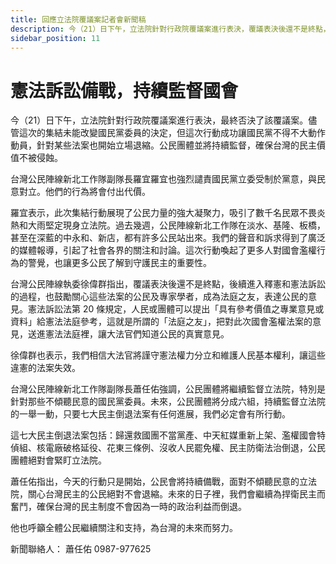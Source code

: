 ```yaml
---
title: 回應立法院覆議案記者會新聞稿
description: 今（21）日下午，立法院針對行政院覆議案進行表決，覆議表決後還不是終點，後續進入釋憲和憲法訴訟的過程，最終否決了該覆議案。儘管這次的集結未能改變國民黨委員的決定，但這次行動成功讓國民黨不得不大動作動員，針對某些法案也開始立場退縮。公民團體並將持續監督，確保台灣的民主價值不被侵蝕。這七大民主倒退法案包括：歸還救國團不當黨產、中天紅媒重新上架、濫權國會特偵組、核電廠破格延役、花東三條例、沒收人民罷免權、民主防衛法治倒退，公民團體絕對會緊盯立法院。
sidebar_position: 11
---
```

# 憲法訴訟備戰，持續監督國會

今（21）日下午，立法院針對行政院覆議案進行表決，最終否決了該覆議案。儘管這次的集結未能改變國民黨委員的決定，但這次行動成功讓國民黨不得不大動作動員，針對某些法案也開始立場退縮。公民團體並將持續監督，確保台灣的民主價值不被侵蝕。

台灣公民陣線新北工作隊副隊長羅宜羅宜也強烈譴責國民黨立委受制於黨意，與民意對立。他們的行為將會付出代價。

羅宜表示，此次集結行動展現了公民力量的強大凝聚力，吸引了數千名民眾不畏炎熱和大雨堅定現身立法院。過去幾週，公民陣線新北工作隊在淡水、基隆、板橋，甚至在深藍的中永和、新店，都有許多公民站出來。我們的聲音和訴求得到了廣泛的媒體報導，引起了社會各界的關注和討論。這次行動喚起了更多人對國會濫權行為的警覺，也讓更多公民了解到守護民主的重要性。

台灣公民陣線執委徐偉群指出，覆議表決後還不是終點，後續進入釋憲和憲法訴訟的過程，也鼓勵關心這些法案的公民及專家學者，成為法庭之友，表達公民的意見。憲法訴訟法第 20 條規定，人民或團體可以提出「具有參考價值之專業意見或資料」給憲法法庭參考，這就是所謂的「法庭之友」，把對此次國會濫權法案的意見，送進憲法法庭裡，讓大法官們知道公民的真實意見。

徐偉群也表示，我們相信大法官將謹守憲法權力分立和維護人民基本權利，讓這些違憲的法案失效。

台灣公民陣線新北工作隊副隊長蕭任佑強調，公民團體將繼續監督立法院，特別是針對那些不傾聽民意的國民黨委員。未來，公民團體將分成六組，持續監督立法院的一舉一動，只要七大民主倒退法案有任何進展，我們必定會有所行動。

這七大民主倒退法案包括：歸還救國團不當黨產、中天紅媒重新上架、濫權國會特偵組、核電廠破格延役、花東三條例、沒收人民罷免權、民主防衛法治倒退，公民團體絕對會緊盯立法院。

蕭任佑指出，今天的行動只是開始，公民會將持續備戰，面對不傾聽民意的立法院，關心台灣民主的公民絕對不會退縮。未來的日子裡，我們會繼續為捍衛民主而奮鬥，確保台灣的民主制度不會因為一時的政治利益而倒退。

他也呼籲全體公民繼續關注和支持，為台灣的未來而努力。

新聞聯絡人：
蕭任佑 0987-977625